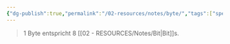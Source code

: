 ```yaml
---
{"dg-publish":true,"permalink":"/02-resources/notes/byte/","tags":["speicher","code","netzwerk","informatik"],"updated":"2024-08-16T19:26:24.000+02:00"}
---
```


> 1 Byte entspricht 8 [[02 - RESOURCES/Notes/Bit\|Bit]]s.
